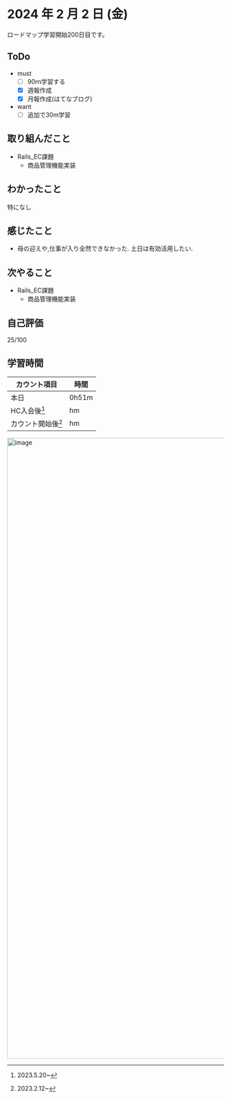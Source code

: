 # 2024 年 2 月 2 日 (金)
ロードマップ学習開始200日目です。

## ToDo
- must
  - [ ] 90ｍ学習する
  - [x] 週報作成
  - [x] 月報作成(はてなブログ)
- want
  - [ ] 追加で30m学習

## 取り組んだこと
- Rails_EC課題
  - 商品管理機能実装

## わかったこと
特になし

## 感じたこと
- 母の迎えや,仕事が入り全然できなかった. 土日は有効活用したい.

## 次やること
- Rails_EC課題
  - 商品管理機能実装

## 自己評価
25/100

## 学習時間
|カウント項目|時間|
|--------------|----|
|本日           |0h51m|
|HC入会後[^1]    |hm|
|カウント開始後[^2]|hm|

<img width="1440" alt="image" src="https://github.com/nil-ramuda/daily_report/assets/94735931/f8fdda28-918c-45d1-b9ea-9a8d2b77a813">


[^1]: 2023.5.20~
[^2]: 2023.2.12~
